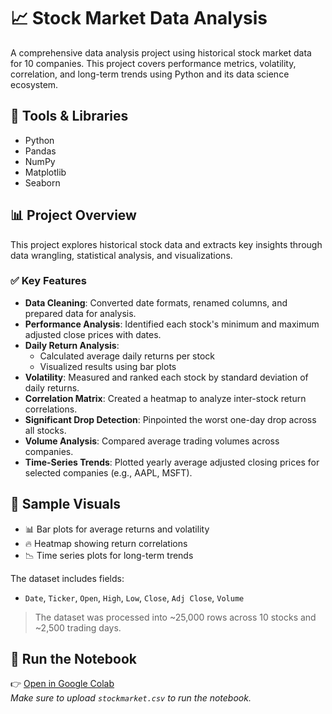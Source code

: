# 📈 Stock Market Data Analysis

A comprehensive data analysis project using historical stock market data for 10 companies. This project covers performance metrics, volatility, correlation, and long-term trends using Python and its data science ecosystem.

## 🔧 Tools & Libraries
- Python
- Pandas
- NumPy
- Matplotlib
- Seaborn

## 📊 Project Overview

This project explores historical stock data and extracts key insights through data wrangling, statistical analysis, and visualizations.

### ✅ Key Features

- **Data Cleaning**: Converted date formats, renamed columns, and prepared data for analysis.
- **Performance Analysis**: Identified each stock's minimum and maximum adjusted close prices with dates.
- **Daily Return Analysis**:
  - Calculated average daily returns per stock
  - Visualized results using bar plots
- **Volatility**: Measured and ranked each stock by standard deviation of daily returns.
- **Correlation Matrix**: Created a heatmap to analyze inter-stock return correlations.
- **Significant Drop Detection**: Pinpointed the worst one-day drop across all stocks.
- **Volume Analysis**: Compared average trading volumes across companies.
- **Time-Series Trends**: Plotted yearly average adjusted closing prices for selected companies (e.g., AAPL, MSFT).

## 📌 Sample Visuals

- 📊 Bar plots for average returns and volatility  
- 🔥 Heatmap showing return correlations  
- 📉 Time series plots for long-term trends


The dataset includes fields:
- `Date`, `Ticker`, `Open`, `High`, `Low`, `Close`, `Adj Close`, `Volume`

> The dataset was processed into ~25,000 rows across 10 stocks and ~2,500 trading days.

## 🚀 Run the Notebook

👉 [Open in Google Colab](https://colab.research.google.com/your-link-here)  
*Make sure to upload `stockmarket.csv` to run the notebook.*


